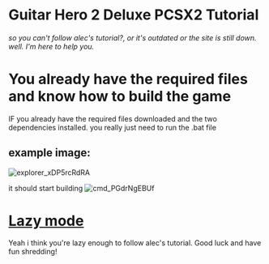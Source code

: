 # Guitar Hero 2 Deluxe PCSX2 Tutorial

###### so you can't follow alec's tutorial?, or it's outdated or the site is still down. well. I'm here to help you.


# You already have the required files and know how to build the game
IF you already have the required files downloaded and the two dependencies installed. you really just need to run the .bat file

## example image:
![explorer_xDP5rcRdRA](https://user-images.githubusercontent.com/75001880/219970343-ad30a322-0dbf-45bd-b177-f07376fa8aa6.png)

it should start building 
![cmd_PGdrNgEBUf](https://user-images.githubusercontent.com/75001880/219971637-41c0e9f6-0b5d-4f17-8973-e10c1ef3257d.png)

# [Lazy mode](https://www.youtube.com/watch?v=LJ8JIMBVBmE)
Yeah i think you're lazy enough to follow alec's tutorial. Good luck and have fun shredding!
